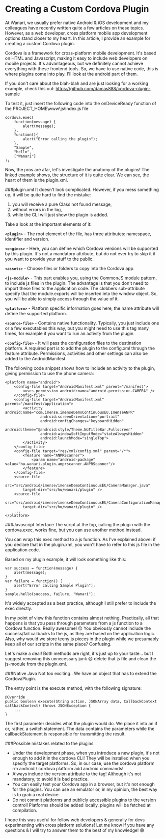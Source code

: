 # Creating a Custom Cordova Plugin

At Wanari, we usually prefer native Android & iOS development and my colleagues have recently written quite a few articles on these topics. However, as a web developer, cross platform mobile app development options stand closer to my heart. In this article, I provide an example for creating a custom Cordova plugin.

Cordova is a framework for cross-platform mobile development. It's based on HTML and Javascript, making it easy to include web developers on mobile projects. It's advantageous, but we definitely cannot achieve everything with these frontend tools. So, we have to use native code, this is where plugins come into play. I'll look at the android part of them.

If you don't care about the blah-blah and are just looking for a working example, check this out:
https://github.com/damas888/cordova-plugin-sample

To test it, just insert the following code into the onDeviceReady function of the PROJECT_HOME\www\js\index.js file
```
cordova.exec(
	function(message) {
		alert(message);
	}, 
	function(){
		alert("Error calling the plugin");
	}, 
	"Sample", 
	"hello", 
	["Wanari"]
);
```
Now, the pros are afar, let's investigate the anatomy of the plugins!
The linked example shows, the structure of it is quite clear. We can see, the heart of them is the plugin.xml.

###plugin.xml
It doesn't look complicated. However, if you mess something up, it will be quite hard to find the mistake:

1. you will receive a pure Class not found message,
2. without errors in the log,
3. while the CLI will just show the plugin is added.

Take a look at the important elements of it:

**`<plugin>`** - The root element of the file, has three attributes: namespace, identifier and version.

**`<engines>`** - Here, you can define which Cordova versions will be supported by this plugin. It's not a mandatory attribute, but do not ever try to skip it if you want to provide your stuff to the public.

**`<assets>`** - Choose files or folders to copy into the Cordova app.

**`<js-module>`** - This part enables you, using the CommonJS module pattern, to include js files in the plugin. The advantage is that you don't need to import these files to the application code. The clobbers sub-attribute specify that the module.exports will be inserted into the window object. So, you will be able to simply access through the value of it.

**`<platform>`** - Platform specific information goes here, the name attribute will define the supported platform.

**`<source-file>`** - Contains native functionality. Typically, you just include one or a few executables this way, but you might need to use this tag many times, for example if you want to run an activity from the plugin.

**`<config-file>`** - It will pass the configuration files to the destination platform. A required part is to add the plugin to the config.xml through the feature attribute. Permissions, activities and other settings can also be added to the AndroidManifest.

The following code snippet shows how to include an activity to the plugin, giving permission to use the phone camera:
```
<platform name="android">
	<config-file target="AndroidManifest.xml" parent="/manifest">
		<uses-permission android:name="android.permission.CAMERA" />
	</config-file>
	<config-file target="AndroidManifest.xml" parent="/manifest/application">
		<activity android:name="com.imense.imenseDemoContinuousEU.ImenseANPR"
				android:screenOrientation="portrait"
				android:configChanges="keyboardHidden"
				android:theme="@android:style/Theme.NoTitleBar.Fullscreen"
				android:windowSoftInputMode="stateAlwaysHidden"
				android:launchMode="singleTop">
		</activity>
	</config-file>
	<config-file target="res/xml/config.xml" parent="/*">
		<feature name="ANPRScanner">
			<param name="android-package" value="hu.wanari.plugin.anprscanner.ANPRScanner"/>
		</feature>
	</config-file>
	<source-file 
		src="src/android/imense/imenseDemoContinuousEU/CameraManager.java" 
		target-dir="src/hu/wanari/plugin" />
	<source-file 
		src="src/android/imense/imenseDemoContinuousEU/CameraConfigurationManager.java" 
		target-dir="src/hu/wanari/plugin" />
	...
</platform>
```

###Javascript Interface
The script at the top, calling the plugin with the cordova.exec, works fine, but you can use another method instead.

You can wrap this exec method to a js function.
As I've explained above: if you declare that in the plugin.xml, you won't have to refer to this js file in the application code.

Based on my plugin example, it will look something like this:
```
var success = function(message) {
	alert(message);
}
var failure = function() {
	alert("Error calling Sample Plugin");
}
sample.hello(success, failure, "Wanari");
```
It's widely accepted as a best practice, although I still prefer to include the exec directly. 

In my point of view this function contains almost nothing. Practically, all that happens is that you pass through parameters from a js function to a Cordova function. Really awesome! :stuck_out_tongue: You obviously cannot include the success/fail callbacks to the js, as they are based on the application logic. Also, why would we store teeny js pieces in the plugin while we presumably keep all of our scripts in the same place? Confusing.

Let's make a deal! Both methods are right, it's just up to your taste... but I suggest removing this unnecessary junk :smile: delete that js file and clean the js-module from the plugin.xml.

###Native Java
Not too exciting.. We have an object that has to extend the CordovaPlugin. 

The entry point is the execute method, with the following signature:
```
@Override
public boolean execute(String action, JSONArray data, CallbackContext callbackContext) throws JSONException { 
	...
}
```
The first parameter decides what the plugin would do. We place it into an if or, rather, a switch statement. The data contains the parameters while the callbackStatement is responsible for transmitting the result.

###Possible mistakes related to the plugins
- Under the development phase, when you introduce a new plugin, it's not enough to add it in the cordova CLI! They will be installed when you specify the target platforms. So, in our case, use the cordova platform rm android / cordova platform add android commands!
- Always include the version attribute to the <plugin> tag! Although it's not mandatory, to avoid it is bad practice.
- You can easily test your Cordova app in a browser, but it's not enough for the plugins. You can use an emulator or, in my opinion, the best way is to grab a real device.
- Do not commit platforms and publicly accessible plugins to the version control! Platforms should be added locally, plugins will be fetched at compilation.

I hope this was useful for fellow web developers & generally for devs experimenting with cross platform solutions! Let me know if you have any questions & I will try to answer them to the best of my knowledge! :smile:
